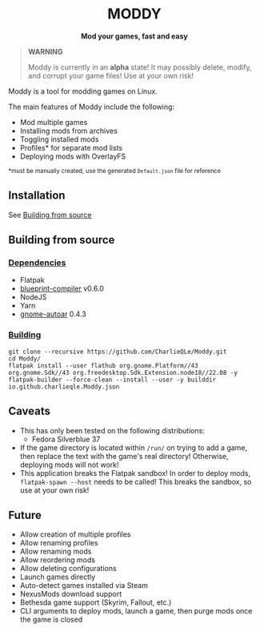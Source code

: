 <h1 align="center">
    <strong>MODDY</strong>
</h1>

<p align="center">
  <strong>Mod your games, fast and easy</strong>
</p>

> **WARNING**
>
> Moddy is currently in an **alpha** state! It may possibly delete, modify, and corrupt your game files! Use at your own risk!
>

Moddy is a tool for modding games on Linux.

The main features of Moddy include the following:

* Mod multiple games
* Installing mods from archives
* Toggling installed mods
* Profiles* for separate mod lists
* Deploying mods with OverlayFS

<sub>*must be manually created, use the generated `Default.json` file for reference</sub>

## <strong>Installation</strong>

See [Building from source](#building-from-source)

## <a name="building-from-source"></a> <strong>Building from source</strong>

### <strong><u>Dependencies</u></strong>

* Flatpak
* [blueprint-compiler](https://gitlab.gnome.org/jwestman/blueprint-compiler) v0.6.0
* NodeJS
* Yarn
* [gnome-autoar](https://gitlab.gnome.org/GNOME/gnome-autoar/) 0.4.3

### <strong><u>Building</u></strong>

```
git clone --recursive https://github.com/CharlieQLe/Moddy.git
cd Moddy/
flatpak install --user flathub org.gnome.Platform//43 org.gnome.Sdk//43 org.freedesktop.Sdk.Extension.node18//22.08 -y
flatpak-builder --force-clean --install --user -y builddir io.github.charlieqle.Moddy.json
```

## <strong>Caveats</strong>

* This has only been tested on the following distributions:
    * Fedora Silverblue 37
* If the game directory is located within ```/run/``` on trying to add a game, then replace the text with the game's real directory! Otherwise, deploying mods will not work!
* This application breaks the Flatpak sandbox! In order to deploy mods, ```flatpak-spawn --host``` needs to be called! This breaks the sandbox, so use at your own risk!

## <strong>Future</strong>

* Allow creation of multiple profiles
* Allow renaming profiles
* Allow renaming mods
* Allow reordering mods
* Allow deleting configurations
* Launch games directly
* Auto-detect games installed via Steam
* NexusMods download support
* Bethesda game support (Skyrim, Fallout, etc.)
* CLI arguments to deploy mods, launch a game, then purge mods once the game is closed